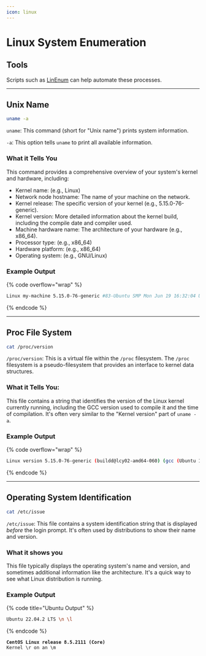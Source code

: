 ```yaml
---
icon: linux
---
```


# Linux System Enumeration

## Tools

Scripts such as [LinEnum](https://github.com/rebootuser/LinEnum) can help automate these processes.

***

## Unix Name

```bash
uname -a
```

`uname`: This command (short for "Unix name") prints system information.

`-a`: This option tells `uname` to print all available information.

### What it Tells You

This command provides a comprehensive overview of your system's kernel and hardware, including:

* Kernel name: (e.g., Linux)
* Network node hostname: The name of your machine on the network.
* Kernel release: The specific version of your kernel (e.g., 5.15.0-76-generic).
* Kernel version: More detailed information about the kernel build, including the compile date and compiler used.
* Machine hardware name: The architecture of your hardware (e.g., x86\_64).
* Processor type: (e.g., x86\_64)
* Hardware platform: (e.g., x86\_64)
* Operating system: (e.g., GNU/Linux)

### Example Output

{% code overflow="wrap" %}
```bash
Linux my-machine 5.15.0-76-generic #83-Ubuntu SMP Mon Jun 19 16:32:04 UTC 2023 x86_64 x86_64 x86_64 GNU/Linux
```
{% endcode %}

***

## Proc File System

```bash
cat /proc/version
```

`/proc/version`: This is a virtual file within the `/proc` filesystem. The `/proc` filesystem is a pseudo-filesystem that provides an interface to kernel data structures.

### What it Tells You:

This file contains a string that identifies the version of the Linux kernel currently running, including the GCC version used to compile it and the time of compilation. It's often very similar to the "Kernel version" part of `uname -a`.

### Example Output

{% code overflow="wrap" %}
```bash
Linux version 5.15.0-76-generic (buildd@lcy02-amd64-060) (gcc (Ubuntu 11.3.0-1ubuntu1~22.04.1) 11.3.0, GNU ld (GNU Binutils for Ubuntu) 2.38) #83-Ubuntu SMP Mon Jun 19 16:32:04 UTC 2023
```
{% endcode %}

***

## Operating System Identification

```bash
cat /etc/issue
```

`/etc/issue`: This file contains a system identification string that is displayed _before_ the login prompt. It's often used by distributions to show their name and version.

### What it shows you

This file typically displays the operating system's name and version, and sometimes additional information like the architecture. It's a quick way to see what Linux distribution is running.

### Example Output

{% code title="Ubuntu Output" %}
```bash
Ubuntu 22.04.2 LTS \n \l
```
{% endcode %}

<pre class="language-bash" data-title="CentOS/RHEL Output"><code class="lang-bash"><strong>CentOS Linux release 8.5.2111 (Core)
</strong>Kernel \r on an \m
</code></pre>

